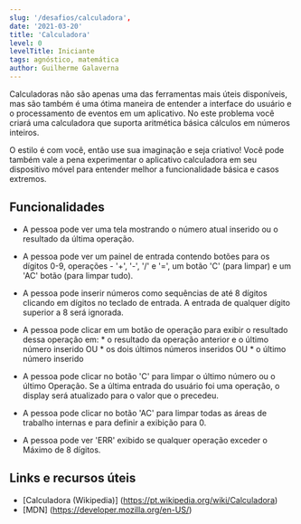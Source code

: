```yaml
---
slug: '/desafios/calculadora',
date: '2021-03-20'
title: 'Calculadora'
level: 0
levelTitle: Iniciante
tags: agnóstico, matemática
author: Guilherme Galaverna
---
```


Calculadoras não são apenas uma das ferramentas mais úteis disponíveis, mas são também é uma ótima maneira de entender a interface do usuário e o processamento de eventos em um aplicativo. No este problema você criará uma calculadora que suporta aritmética básica cálculos em números inteiros.

O estilo é com você, então use sua imaginação e seja criativo! Você pode também vale a pena experimentar o aplicativo calculadora em seu dispositivo móvel para entender melhor a funcionalidade básica e casos extremos.

## Funcionalidades 

- A pessoa pode ver uma tela mostrando o número atual inserido ou o resultado da última operação. 

- A pessoa pode ver um painel de entrada contendo botões para os dígitos 0-9, operações - '+', '-', '/' e '=', um botão 'C' (para limpar) e um 'AC' botão (para limpar tudo). 

- A pessoa pode inserir números como sequências de até 8 dígitos clicando em dígitos no teclado de entrada. A entrada de qualquer dígito superior a 8 será ignorada. 

- A pessoa pode clicar em um botão de operação para exibir o resultado dessa operação em: * o resultado da operação anterior e o último número inserido OU * os dois últimos números inseridos OU * o último número inserido 

- A pessoa pode clicar no botão 'C' para limpar o último número ou o último Operação. Se a última entrada do usuário foi uma operação, o display será atualizado para o valor que o precedeu. 

- A pessoa pode clicar no botão 'AC' para limpar todas as áreas de trabalho internas e para definir a exibição para 0. 

- A pessoa pode ver 'ERR' exibido se qualquer operação exceder o Máximo de 8 dígitos.

## Links e recursos úteis 

- [Calculadora (Wikipedia)] (https://pt.wikipedia.org/wiki/Calculadora) 
- [MDN] (https://developer.mozilla.org/en-US/)
